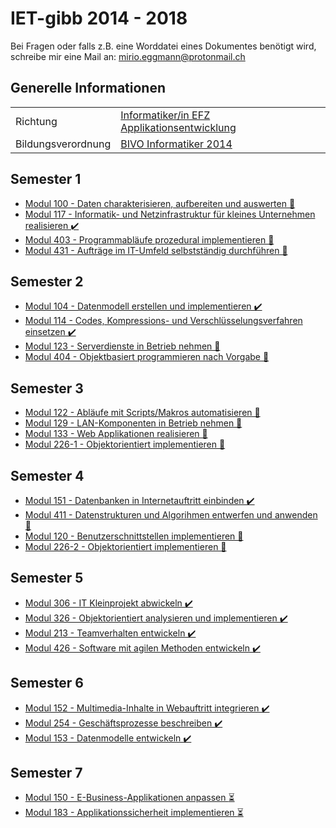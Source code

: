 # IET-gibb 2014 - 2018

Bei Fragen oder falls z.B. eine Worddatei eines Dokumentes benötigt wird, schreibe mir eine Mail an: mirio.eggmann@protonmail.ch

## Generelle Informationen

|   |  |
|---|---|
| Richtung | [Informatiker/in EFZ Applikationsentwicklung](https://www.ict-berufsbildung.ch/berufsbildung/informatikerin-efz-applikationsentwicklung/) |
| Bildungsverordnung | [BIVO Informatiker 2014](https://www.ict-berufsbildung.ch/fileadmin/user_upload/01_Deutsch/01_Grundbildung/PDF/Bildungsverordnung_Informatiker_in_EFZ-100d-20131017TRR.pdf) |

## Semester 1

- [Modul 100 - Daten charakterisieren, aufbereiten und auswerten 🚧](modul_100)
- [Modul 117 - Informatik- und Netzinfrastruktur für kleines Unternehmen realisieren ✔️](modul_117)
- [Modul 403 - Programmabläufe prozedural implementieren 🚧](modul_403)
- [Modul 431 - Aufträge im IT-Umfeld selbstständig durchführen 🚧](modul_431)

## Semester 2

- [Modul 104 - Datenmodell erstellen und implementieren ✔️](modul_104)
- [Modul 114 - Codes, Kompressions- und Verschlüsselungsverfahren einsetzen ✔️](modul_114)
- [Modul 123 - Serverdienste in Betrieb nehmen 🚧](modul_123)
- [Modul 404 - Objektbasiert programmieren nach Vorgabe 🚧](modul_404)

## Semester 3

- [Modul 122 - Abläufe mit Scripts/Makros automatisieren 🚧](modul_122)
- [Modul 129 - LAN-Komponenten in Betrieb nehmen 🚧](modul_129)
- [Modul 133 - Web Applikationen realisieren 🚧](modul_133)
- [Modul 226-1 - Objektorientiert implementieren 🚧](modul_226-1)

## Semester 4

- [Modul 151 - Datenbanken in Internetauftritt einbinden ✔️](modul_151)
- [Modul 411 - Datenstrukturen und Algorihmen entwerfen und anwenden 🚧](modul_411)
- [Modul 120 - Benutzerschnittstellen implementieren 🚧](modul_120)
- [Modul 226-2 - Objektorientiert implementieren 🚧](modul_226-2)

## Semester 5

- [Modul 306 - IT Kleinprojekt abwickeln ✔️](modul_306)
- [Modul 326 - Objektorientiert analysieren und implementieren ✔️](modul_326)
- [Modul 213 - Teamverhalten entwickeln ✔️](modul_213)
- [Modul 426 - Software mit agilen Methoden entwickeln ✔️](modul_426)

## Semester 6

- [Modul 152 - Multimedia-Inhalte in Webauftritt integrieren ✔️](modul_152)
- [Modul 254 - Geschäftsprozesse beschreiben ✔️](modul_254)
- [Modul 153 - Datenmodelle entwickeln ✔️](modul_153)

## Semester 7

- [Modul 150 - E-Business-Applikationen anpassen :hourglass_flowing_sand:](modul_150)
- [Modul 183 - Applikationssicherheit implementieren :hourglass_flowing_sand:](modul_183)
